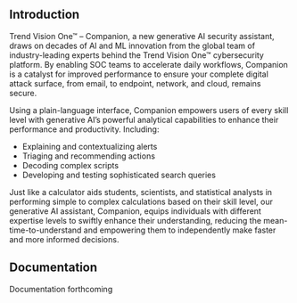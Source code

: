 ## Introduction

Trend Vision One™ – Companion, a new generative AI security assistant, draws on decades of AI and ML innovation from the global team of industry-leading experts behind the Trend Vision One™ cybersecurity platform. By enabling SOC teams to accelerate daily workflows, Companion is a catalyst for improved performance to ensure your complete digital attack surface, from email, to endpoint, network, and cloud, remains secure.

Using a plain-language interface, Companion empowers users of every skill level with generative AI’s powerful analytical capabilities to enhance their performance and productivity. Including:

* Explaining and contextualizing alerts
* Triaging and recommending actions
* Decoding complex scripts
* Developing and testing sophisticated search queries

Just like a calculator aids students, scientists, and statistical analysts in performing simple to complex calculations based on their skill level, our generative AI assistant, Companion, equips individuals with different expertise levels to swiftly enhance their understanding, reducing the mean-time-to-understand and empowering them to independently make faster and more informed decisions.

## Documentation

Documentation forthcoming
